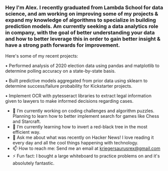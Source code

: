 ### Hey I'm Alex. I recently graduated from Lambda School for data science, and am working on improving some of my projects & expand my knowledge of algorithms to specialize in building prediction models. Am currently seeking a data analytics role in company, with the goal of better understanding your data and how to better leverage this in order to gain better insight & have a strong path forwards for improvement. 

Here's some of my recent projects:

• Performed analysis of 2020 election data using pandas and matplotlib to determine polling accuracy on a state-by-state basis.

• Built predictive models aggregated from prior data using sklearn to determine success/failure probability for Kickstarter projects.

• Implement OCR with pytesseract libraries to extract legal information given to lawyers to make informed decisions regarding cases. 

- 🔭 I’m currently working on coding challenges and algorithm puzzles. Planning to learn how to better implement search for games like Chess and Starcraft. 
- 🌱 I’m currently learning how to invert a red-black tree in the most efficient way.
- 💬 Ask me about what was recently on Hacker News! I love reading it every day and all the cool things happening with technology. 
- 📫 How to reach me: Send me an email at kriegersaurusrex@gmail.com
- ⚡ Fun fact: I bought a large whiteboard to practice problems on and it's absolutely fantastic. 
